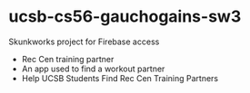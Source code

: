 # ucsb-cs56-gauchogains-sw3
Skunkworks project for Firebase access

* Rec Cen training partner
* An app used to find a workout partner
* Help UCSB Students Find Rec Cen Training Partners
